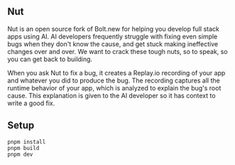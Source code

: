 
## Nut

Nut is an open source fork of Bolt.new for helping you develop full stack apps using AI. AI developers frequently struggle with fixing even simple bugs when they don't know the cause, and get stuck making ineffective changes over and over. We want to crack these tough nuts, so to speak, so you can get back to building.

When you ask Nut to fix a bug, it creates a Replay.io recording of your app and whatever you did to produce the bug. The recording captures all the runtime behavior of your app, which is analyzed to explain the bug's root cause. This explanation is given to the AI developer so it has context to write a good fix.

## Setup

```
pnpm install
pnpm build
pnpm dev
```
